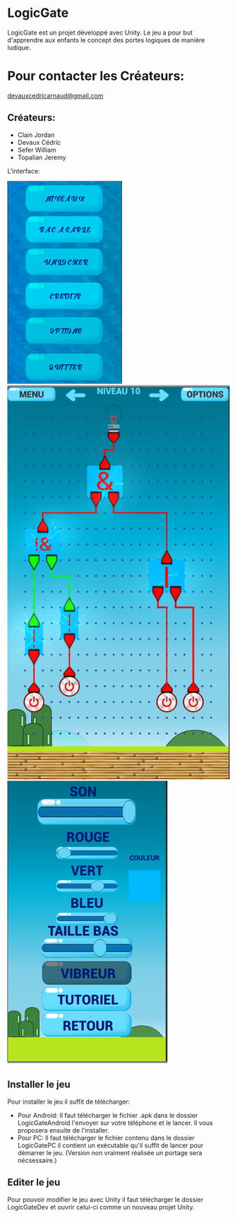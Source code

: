 # LogicGate
LogicGate est un projet développé avec Unity. Le jeu a pour but d'apprendre aux enfants 
le concept des portes logiques de manière ludique.

# Pour contacter les Créateurs: 
devauxcedricarnaud@gmail.com

## Créateurs:
* Clain Jordan
* Devaux Cédric
* Sefer William
* Topalian Jeremy

L'interface:

![](./Screenshot/menu.png)
![](./Screenshot/jeu.png)
![](./Screenshot/options.png)
   
## Installer le jeu
Pour installer le jeu il suffit de télécharger:
* Pour Android: Il faut télécharger le fichier .apk dans le dossier LogicGateAndroid l'envoyer sur votre téléphone et le lancer. Il vous proposera ensuite de l'installer.
* Pour PC: Il faut télécharger le fichier contenu dans le dossier LogicGatePC il contient un exécutable qu'il suffit de lancer pour démarrer le jeu. (Version non vraiment réalisée un portage sera nécsessaire.)

## Editer le jeu
Pour pouvoir modifier le jeu avec Unity il faut télécharger le dossier LogicGateDev et ouvrir celui-ci comme un nouveau projet Unity.
